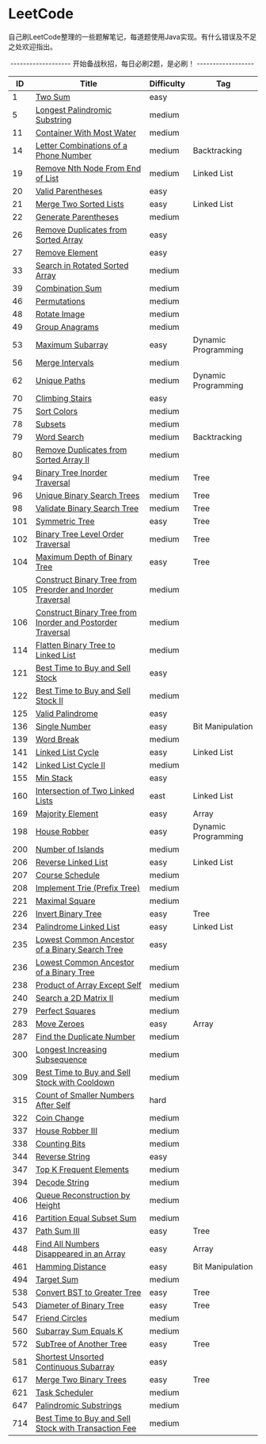 # LeetCode

​		自己刷LeetCode整理的一些题解笔记，每道题使用Java实现。有什么错误及不足之处欢迎指出。

​		------------------- 开始备战秋招，每日必刷2题，是必刷！ ------------------

| ID   | Title                                                        | Difficulty | Tag                 |
| ---- | ------------------------------------------------------------ | ---------- | ------------------- |
| 1    | [Two Sum](https://github.com/HoqiheChen/LeetCode/blob/master/code/1-100/1.Two%20Sum.md) | easy       |                     |
| 5    | [Longest Palindromic Substring](https://github.com/HoqiheChen/LeetCode/blob/master/code/1-100/5.Longest%20Palindromic%20Substring.md) | medium     |                     |
| 11   | [Container With Most Water](https://github.com/HoqiheChen/LeetCode/blob/master/code/1-100/11.Container%20With%20Most%20Water.md) | medium     |                     |
| 14   | [Letter Combinations of a Phone Number](https://github.com/HoqiheChen/LeetCode/blob/master/code/1-100/14.Letter%20Combinations%20of%20a%20Phone%20Number.md) | medium     | Backtracking        |
| 19   | [Remove Nth Node From End of List](https://github.com/HoqiheChen/LeetCode/blob/master/code/1-100/19.Remove%20Nth%20Node%20From%20End%20of%20List.md) | medium     | Linked List         |
| 20   | [Valid Parentheses](https://github.com/HoqiheChen/LeetCode/blob/master/code/1-100/20.Valid%20Parentheses.md) | easy       |                     |
| 21   | [Merge Two Sorted Lists](https://github.com/HoqiheChen/LeetCode/blob/master/code/1-100/21.Merge%20Two%20Sorted%20Lists.md) | easy       | Linked List         |
| 22   | [Generate Parentheses](https://github.com/HoqiheChen/LeetCode/blob/master/code/1-100/22.Generate%20Parentheses.md) | medium     |                     |
| 26   | [Remove Duplicates from Sorted Array](https://github.com/HoqiheChen/LeetCode/blob/master/code/1-100/26.Remove%20Duplicates%20from%20Sorted%20Array.md) | easy       |                     |
| 27   | [Remove Element](https://github.com/HoqiheChen/LeetCode/blob/master/code/1-100/27.Remove%20Element.md) | easy       |                     |
| 33   | [Search in Rotated Sorted Array](https://github.com/HoqiheChen/LeetCode/blob/master/code/1-100/33.Search%20in%20Rotated%20Sorted%20Array.md) | medium     |                     |
| 39   | [Combination Sum](https://github.com/HoqiheChen/LeetCode/blob/master/code/1-100/39.Combination%20Sum.md) | medium     |                     |
| 46   | [Permutations](https://github.com/HoqiheChen/LeetCode/blob/master/code/1-100/46.Permutations.md) | medium     |                     |
| 48   | [Rotate Image](https://github.com/HoqiheChen/LeetCode/blob/master/code/1-100/48.Rotate%20Image.md) | medium     |                     |
| 49   | [Group Anagrams](https://github.com/HoqiheChen/LeetCode/blob/master/code/1-100/49.Group%20Anagrams.md) | medium     |                     |
| 53   | [Maximum Subarray](https://github.com/HoqiheChen/LeetCode/blob/master/code/1-100/53.Maximum%20Subarray.md) | easy       | Dynamic Programming |
| 56   | [Merge Intervals](https://github.com/HoqiheChen/LeetCode/blob/master/code/1-100/56.Merge%20Intervals.md) | medium     |                     |
| 62   | [Unique Paths](https://github.com/HoqiheChen/LeetCode/blob/master/code/1-100/62.Unique%20Paths.md) | medium     | Dynamic Programming |
| 70   | [Climbing Stairs](https://github.com/HoqiheChen/LeetCode/blob/master/code/1-100/70.Climbing%20Stairs.md) | easy       |                     |
| 75   | [Sort Colors](https://github.com/HoqiheChen/LeetCode/blob/master/code/1-100/75.Sort%20Colors.md) | medium     |                     |
| 78   | [Subsets](https://github.com/HoqiheChen/LeetCode/blob/master/code/1-100/78.Subsets.md) | medium     |                     |
| 79   | [Word Search](https://github.com/HoqiheChen/LeetCode/blob/master/code/1-100/79.Word%20Search.md) | medium     | Backtracking        |
| 80   | [Remove Duplicates from Sorted Array II](https://github.com/HoqiheChen/LeetCode/blob/master/code/1-100/80.Remove%20Duplicates%20from%20Sorted%20Array%20II.md) | medium     |                     |
| 94   | [Binary Tree Inorder Traversal](https://github.com/HoqiheChen/LeetCode/blob/master/code/1-100/94.Binary%20Tree%20Inorder%20Traversal.md) | medium     | Tree                |
| 96   | [Unique Binary Search Trees](https://github.com/HoqiheChen/LeetCode/blob/master/code/1-100/96.Unique%20Binary%20Search%20Trees.md) | medium     | Tree                |
| 98   | [Validate Binary Search Tree](https://github.com/HoqiheChen/LeetCode/blob/master/code/1-100/98.Validate%20Binary%20Search%20Tree.md) | medium     | Tree                |
| 101  | [Symmetric Tree](https://github.com/HoqiheChen/LeetCode/blob/master/code/101-200/101.Symmetric%20Tree.md) | easy       | Tree                |
| 102  | [Binary Tree Level Order Traversal](https://github.com/HoqiheChen/LeetCode/blob/master/code/101-200/102.Binary%20Tree%20Level%20Order%20Traversal.md) | medium     | Tree                |
| 104  | [Maximum Depth of Binary Tree](https://github.com/HoqiheChen/LeetCode/blob/master/code/101-200/104.Maximum%20Depth%20of%20Binary%20Tree.md) | easy       | Tree                |
| 105  | [Construct Binary Tree from Preorder and Inorder Traversal](https://github.com/HoqiheChen/LeetCode/blob/master/code/101-200/105.Construct%20Binary%20Tree%20from%20Preorder%20and%20Inorder%20Traversal.md) | medium     |                     |
| 106  | [Construct Binary Tree from Inorder and Postorder Traversal](https://github.com/HoqiheChen/LeetCode/blob/master/code/101-200/106.Construct%20Binary%20Tree%20from%20Inorder%20and%20Postorder%20Traversal.md) | medium     |                     |
| 114  | [Flatten Binary Tree to Linked List](https://github.com/HoqiheChen/LeetCode/blob/master/code/101-200/114.Flatten%20Binary%20Tree%20to%20Linked%20List.md) | medium     |                     |
| 121  | [Best Time to Buy and Sell Stock](https://github.com/HoqiheChen/LeetCode/blob/master/code/101-200/121.Best%20Time%20to%20Buy%20and%20Sell%20Stock.md) | easy       |                     |
| 122  | [Best Time to Buy and Sell Stock II](https://github.com/HoqiheChen/LeetCode/blob/master/code/101-200/122.Best%20Time%20to%20Buy%20and%20Sell%20Stock%20II.md) | medium     |                     |
| 125  | [Valid Palindrome](https://github.com/HoqiheChen/LeetCode/blob/master/code/101-200/125.Valid%20Palindrome.md) | easy       |                     |
| 136  | [Single Number](https://github.com/HoqiheChen/LeetCode/blob/master/code/101-200/136.Single%20Number.md) | easy       | Bit Manipulation    |
| 139  | [Word Break](https://github.com/HoqiheChen/LeetCode/blob/master/code/101-200/139.Word%20Break.md) | medium     |                     |
| 141  | [Linked List Cycle](https://github.com/HoqiheChen/LeetCode/blob/master/code/101-200/141.Linked%20List%20Cycle.md) | easy       | Linked List         |
| 142  | [Linked List Cycle II](https://github.com/HoqiheChen/LeetCode/blob/master/code/101-200/142.Linked%20List%20Cycle%20II.md) | medium     |                     |
| 155  | [Min Stack](https://github.com/HoqiheChen/LeetCode/blob/master/code/101-200/155.Min%20Stack.md) | easy       |                     |
| 160  | [Intersection of Two Linked Lists](https://github.com/HoqiheChen/LeetCode/blob/master/code/101-200/160.Intersection%20of%20Two%20Linked%20Lists.md) | east       | Linked List         |
| 169  | [Majority Element](https://github.com/HoqiheChen/LeetCode/blob/master/code/101-200/169.Majority%20Element.md) | easy       | Array               |
| 198  | [House Robber](https://github.com/HoqiheChen/LeetCode/blob/master/code/101-200/198.House%20Robber.md) | easy       | Dynamic Programming |
| 200  | [Number of Islands](https://github.com/HoqiheChen/LeetCode/blob/master/code/101-200/200.Number%20of%20Islands.md) | medium     |                     |
| 206  | [Reverse Linked List](https://github.com/HoqiheChen/LeetCode/blob/master/code/201-300/206.Reverse%20Linked%20List.md) | easy       | Linked List         |
| 207  | [Course Schedule](https://github.com/HoqiheChen/LeetCode/blob/master/code/201-300/207.Course%20Schedule.md) | medium     |                     |
| 208  | [Implement Trie (Prefix Tree)](https://github.com/HoqiheChen/LeetCode/blob/master/code/201-300/208.Implement%20Trie%20(Prefix%20Tree).md) | medium     |                     |
| 221  | [Maximal Square](https://github.com/HoqiheChen/LeetCode/blob/master/code/201-300/221.Maximal%20Square.md) | medium     |                     |
| 226  | [Invert Binary Tree](https://github.com/HoqiheChen/LeetCode/blob/master/code/201-300/226.Invert%20Binary%20Tree.md) | easy       | Tree                |
| 234  | [Palindrome Linked List](https://github.com/HoqiheChen/LeetCode/blob/master/code/201-300/234.Palindrome%20Linked%20List.md) | easy       | Linked List         |
| 235  | [Lowest Common Ancestor of a Binary Search Tree](https://github.com/HoqiheChen/LeetCode/blob/master/code/201-300/235.Lowest%20Common%20Ancestor%20of%20a%20Binary%20Search%20Tree.md) | easy       |                     |
| 236  | [Lowest Common Ancestor of a Binary Tree](https://github.com/HoqiheChen/LeetCode/blob/master/code/201-300/236.Lowest%20Common%20Ancestor%20of%20a%20Binary%20Tree.md) | medium     |                     |
| 238  | [Product of Array Except Self](https://github.com/HoqiheChen/LeetCode/blob/master/code/201-300/238.Product%20of%20Array%20Except%20Self.md) | medium     |                     |
| 240  | [Search a 2D Matrix II](https://github.com/HoqiheChen/LeetCode/blob/master/code/201-300/240.Search%20a%202D%20Matrix%20II.md) | medium     |                     |
| 279  | [Perfect Squares](https://github.com/HoqiheChen/LeetCode/blob/master/code/201-300/279.Perfect%20Squares.md) | medium     |                     |
| 283  | [Move Zeroes](https://github.com/HoqiheChen/LeetCode/blob/master/code/201-300/283.Move%20Zeroes.md) | easy       | Array               |
| 287  | [Find the Duplicate Number](https://github.com/HoqiheChen/LeetCode/blob/master/code/201-300/287.Find%20the%20Duplicate%20Number.md) | medium     |                     |
| 300  | [Longest Increasing Subsequence](https://github.com/HoqiheChen/LeetCode/blob/master/code/201-300/300.Longest%20Increasing%20Subsequence.md) | medium     |                     |
| 309  | [Best Time to Buy and Sell Stock with Cooldown](https://github.com/HoqiheChen/LeetCode/blob/master/code/301-400/309.Best%20Time%20to%20Buy%20and%20Sell%20Stock%20with%20Cooldown.md) | medium     |                     |
| 315  | [Count of Smaller Numbers After Self](https://github.com/HoqiheChen/LeetCode/blob/master/code/301-400/315.Count%20of%20Smaller%20Numbers%20After%20Self.md) | hard       |                     |
| 322  | [Coin Change](https://github.com/HoqiheChen/LeetCode/blob/master/code/301-400/322.Coin%20Change.md) | medium     |                     |
| 337  | [House Robber III](https://github.com/HoqiheChen/LeetCode/blob/master/code/301-400/337.House%20Robber%20III.md) | medium     |                     |
| 338  | [Counting Bits](https://github.com/HoqiheChen/LeetCode/blob/master/code/301-400/338.Counting%20Bits.md) | medium     |                     |
| 344  | [Reverse String](https://github.com/HoqiheChen/LeetCode/blob/master/code/301-400/344.Reverse%20String.md) | easy       |                     |
| 347  | [Top K Frequent Elements](https://github.com/HoqiheChen/LeetCode/blob/master/code/301-400/347.Top%20K%20Frequent%20Elements.md) | medium     |                     |
| 394  | [Decode String](https://github.com/HoqiheChen/LeetCode/blob/master/code/301-400/394.Decode%20String.md) | medium     |                     |
| 406  | [Queue Reconstruction by Height](https://github.com/HoqiheChen/LeetCode/blob/master/code/401-500/406.Queue%20Reconstruction%20by%20Height.md) | medium     |                     |
| 416  | [Partition Equal Subset Sum](https://github.com/HoqiheChen/LeetCode/blob/master/code/401-500/416.Partition%20Equal%20Subset%20Sum.md) | medium     |                     |
| 437  | [Path Sum Ⅲ](https://github.com/HoqiheChen/LeetCode/blob/master/code/401-500/437.Path%20Sum%20%E2%85%A2.md) | easy       | Tree                |
| 448  | [Find All Numbers Disappeared in an Array](https://github.com/HoqiheChen/LeetCode/blob/master/code/401-500/448.Find%20All%20Numbers%20Disappeared%20in%20an%20Array.md) | easy       | Array               |
| 461  | [Hamming Distance](https://github.com/HoqiheChen/LeetCode/blob/master/code/401-500/461.Hamming%20Distance.md) | easy       | Bit Manipulation    |
| 494  | [Target Sum](https://github.com/HoqiheChen/LeetCode/blob/master/code/401-500/494.Target%20Sum.md) | medium     |                     |
| 538  | [Convert BST to Greater Tree](https://github.com/HoqiheChen/LeetCode/blob/master/code/501-600/538.Convert%20BST%20to%20Greater%20Tree.md) | easy       | Tree                |
| 543  | [Diameter of Binary Tree](https://github.com/HoqiheChen/LeetCode/blob/master/code/501-600/543.Diameter%20of%20Binary%20Tree.md) | easy       | Tree                |
| 547  | [Friend Circles](https://github.com/HoqiheChen/LeetCode/blob/master/code/501-600/547.Friend%20Circles.md) | medium     |                     |
| 560  | [Subarray Sum Equals K](https://github.com/HoqiheChen/LeetCode/blob/master/code/501-600/560.Subarray%20Sum%20Equals%20K.md) | medium     |                     |
| 572  | [SubTree of Another Tree](https://github.com/HoqiheChen/LeetCode/blob/master/code/501-600/572.SubTree%20of%20Another%20Tree.md) | easy       | Tree                |
| 581  | [Shortest Unsorted Continuous Subarray](https://github.com/HoqiheChen/LeetCode/blob/master/code/501-600/581.Shortest%20Unsorted%20Continuous%20Subarray.md) | easy       |                     |
| 617  | [Merge Two Binary Trees](https://github.com/HoqiheChen/LeetCode/blob/master/code/601-700/617.Merge%20Two%20Binary%20Trees.md) | easy       | Tree                |
| 621  | [Task Scheduler](https://github.com/HoqiheChen/LeetCode/blob/master/code/601-700/621.Task%20Scheduler.md) | medium     |                     |
| 647  | [Palindromic Substrings](https://github.com/HoqiheChen/LeetCode/blob/master/code/601-700/647.Palindromic%20Substrings.md) | medium     |                     |
| 714  | [Best Time to Buy and Sell Stock with Transaction Fee](https://github.com/HoqiheChen/LeetCode/blob/master/code/701-800/714.Best%20Time%20to%20Buy%20and%20Sell%20Stock%20with%20Transaction%20Fee.md) | medium     |                     |



